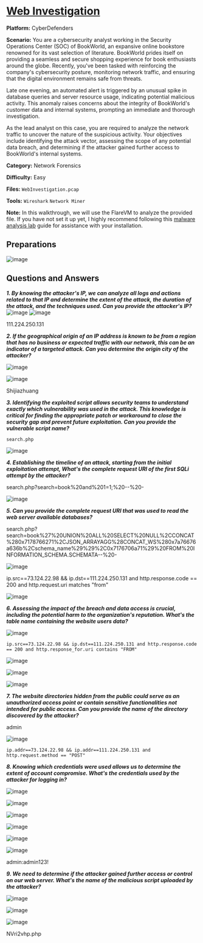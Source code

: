# <a href="https://cyberdefenders.org/blueteam-ctf-challenges/web-investigation/">Web Investigation</a>

**Platform:** CyberDefenders

**Scenario:** You are a cybersecurity analyst working in the Security Operations Center (SOC) of BookWorld, an expansive online bookstore renowned for its vast selection of literature. BookWorld prides itself on providing a seamless and secure shopping experience for book enthusiasts around the globe. Recently, you've been tasked with reinforcing the company's cybersecurity posture, monitoring network traffic, and ensuring that the digital environment remains safe from threats.

Late one evening, an automated alert is triggered by an unusual spike in database queries and server resource usage, indicating potential malicious activity. This anomaly raises concerns about the integrity of BookWorld's customer data and internal systems, prompting an immediate and thorough investigation.

As the lead analyst on this case, you are required to analyze the network traffic to uncover the nature of the suspicious activity. Your objectives include identifying the attack vector, assessing the scope of any potential data breach, and determining if the attacker gained further access to BookWorld's internal systems.

**Category:** Network Forensics

**Difficulty:** Easy

**Files:** `WebInvestigation.pcap`

**Tools:** `Wireshark` `Network Miner`

**Note:** In this walkthrough, we will use the FlareVM to analyze the provided file. If you have not set it up yet, I highly recommend following this [malware analysis lab](https://github.com/mmhgwyjs/malware-analysis-lab/blob/main/README.md) guide for assistance with your installation.

## **Preparations**

![image](https://github.com/user-attachments/assets/352834a7-e182-4286-b803-daac6596980f)

## **Questions and Answers**

***1. By knowing the attacker's IP, we can analyze all logs and actions related to that IP and determine the extent of the attack, the duration of the attack, and the techniques used. Can you provide the attacker's IP?***
![image](https://github.com/user-attachments/assets/6f2ed75f-6102-41cc-9f98-a2ed4b95bdaf)
![image](https://github.com/user-attachments/assets/5f7170ce-ad3f-4d1a-a787-ffa9b3c54266)

111.224.250.131

***2. If the geographical origin of an IP address is known to be from a region that has no business or expected traffic with our network, this can be an indicator of a targeted attack. Can you determine the origin city of the attacker?***

![image](https://github.com/user-attachments/assets/d79a17d4-fbc8-4f7f-afbc-bc04b1919d29)

![image](https://github.com/user-attachments/assets/40605334-dc29-4501-84ad-3f35fd51640a)

Shijiazhuang

***3. Identifying the exploited script allows security teams to understand exactly which vulnerability was used in the attack. This knowledge is critical for finding the appropriate patch or workaround to close the security gap and prevent future exploitation. Can you provide the vulnerable script name?***

````search.php````

![image](https://github.com/user-attachments/assets/17af35c9-7ecf-4287-a63f-c386de91991a)

***4. Establishing the timeline of an attack, starting from the initial exploitation attempt, What's the complete request URI of the first SQLi attempt by the attacker?***

search.php?search=book%20and%201=1;%20--%20-

![image](https://github.com/user-attachments/assets/ceedec88-bdb0-4c3c-a068-fac2e6f89862)

***5. Can you provide the complete request URI that was used to read the web server available databases?***

search.php?search=book%27%20UNION%20ALL%20SELECT%20NULL%2CCONCAT%280x7178766271%2CJSON_ARRAYAGG%28CONCAT_WS%280x7a76676a636b%2Cschema_name%29%29%2C0x7176706a71%29%20FROM%20INFORMATION_SCHEMA.SCHEMATA--%20-

![image](https://github.com/user-attachments/assets/4f598782-a7ba-4034-932f-a74644daf8c7)

ip.src==73.124.22.98 && ip.dst==111.224.250.131 and http.response.code == 200 and http.request.uri matches "from"

![image](https://github.com/user-attachments/assets/21bd5059-1f58-4568-9173-14300670042d)


***6. Assessing the impact of the breach and data access is crucial, including the potential harm to the organization's reputation. What's the table name containing the website users data?***

![image](https://github.com/user-attachments/assets/5cd3d575-b8b5-45e3-b029-c278212a7563)


```ip.src==73.124.22.98 && ip.dst==111.224.250.131 and http.response.code == 200 and http.response_for.uri contains "FROM"```

![image](https://github.com/user-attachments/assets/e97a95f3-5b78-4ad8-be63-80f24f75f278)

![image](https://github.com/user-attachments/assets/5cf4ba13-e34d-414e-9f2c-6d3ce1dccf6e)

![image](https://github.com/user-attachments/assets/60a962c2-a1da-47bf-9bb0-2cd106b4afb4)


***7. The website directories hidden from the public could serve as an unauthorized access point or contain sensitive functionalities not intended for public access. Can you provide the name of the directory discovered by the attacker?***

admin

![image](https://github.com/user-attachments/assets/9b2d1cc4-5ad5-480f-96ae-7f2efa5d5de6)

```ip.addr==73.124.22.98 && ip.addr==111.224.250.131 and http.request.method == "POST"```

***8. Knowing which credentials were used allows us to determine the extent of account compromise. What's the credentials used by the attacker for logging in?***

![image](https://github.com/user-attachments/assets/6fbff07b-ea22-4c36-9019-c5c6d88f158f)

![image](https://github.com/user-attachments/assets/d3662827-ef35-432f-b96a-1e53e72dac65)

![image](https://github.com/user-attachments/assets/8f174f2f-72e1-4acc-b4b2-1f5c01146218)

![image](https://github.com/user-attachments/assets/e93c005e-5209-434e-91f9-3189846f4f66)

![image](https://github.com/user-attachments/assets/09f1f03a-cb58-4dcc-96a9-578ff1c7fd3e)

![image](https://github.com/user-attachments/assets/0b2f7720-0818-44e8-8a55-7377e936949e)

admin:admin123!

***9. We need to determine if the attacker gained further access or control on our web server. What's the name of the malicious script uploaded by the attacker?***

![image](https://github.com/user-attachments/assets/de201046-de2e-4a03-bf2b-5a717c58f1d0)

![image](https://github.com/user-attachments/assets/b828473a-9d23-44a7-87db-3200061fc8a5)

![image](https://github.com/user-attachments/assets/fffaa74a-d7ed-489d-8f9a-cb967edc17a2)


NVri2vhp.php
